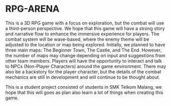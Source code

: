# RPG-ARENA

 This is a 3D RPG game with a focus on exploration, but the combat will use a third-person perspective. We hope that this game will have a strong story and narrative flow to enhance the immersive experience for players. The combat system will be wave-based, where the enemy theme will be adjusted to the location or map being explored. Initially, we planned to have three main maps: The Beginner Town, The Castle, and The End. However, the number of maps may change depending on input and suggestions from other team members. Players will have the opportunity to interact and talk to NPCs (Non-Player Characters) around the game environment. There may also be a backstory for the player character, but the details of the combat mechanics are still in development and will continue to be thought about.

This is a student project consisted of students in SMK Telkom Malang, we hope that this will goes as plan also learn a lot of things when creating this game.
